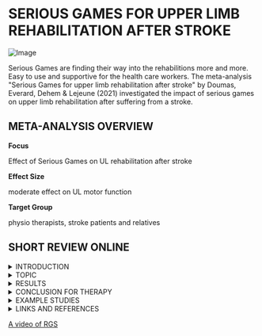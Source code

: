 # SERIOUS GAMES FOR UPPER LIMB REHABILITATION AFTER STROKE

![Image](https://cdn.pixabay.com/photo/2015/10/27/16/07/canvas-1009232_1280.jpg)

Serious Games are finding their way into the rehabilitions more and more. Easy to use and supportive for the health care workers. 
The meta-analysis "Serious Games for upper limb rehabilitation after stroke" by Doumas, Everard, Dehem & Lejeune (2021) 
investigated the impact of serious games on upper limb rehabilitation after suffering from a stroke. 


##  META-ANALYSIS OVERVIEW

**Focus** 

Effect of Serious Games on UL rehabilitation after stroke

**Effect Size**

moderate effect on UL motor function

**Target Group**

physio therapists, stroke patients and relatives


## SHORT REVIEW ONLINE
<details><summary>INTRODUCTION</summary>
<p>

More than one million Europens suffer from stroke every year. Around two-thirds of the survivors are having a upper limb paresis. 
The number is still rising, so in the next years there is even a greater need of rehabilitation. 
A few people are able to recover completely from UL paresis after six month. 
For now people are getting conventional therapy and in advance self- and tele-rehabilitation. 
With the actual technical developement in robot assisted therapy (RAT) and virtual reality (VR) therapists get assistance. 
Recent meta-analysis suggest a superior effect of these new interventions. 
Authors have stated that the VR is specifically developed for this and are fulfilling numerous neurorehabilitation principles. 
These playful interventions are called serious games. 
A serious game is by definition a game that is fulfilling educational or rehabitational goals. 
In the case of stroke rehabilitation these games are designed for that reason and have several motor relearning principles
These games are developed to stimulate recovery and maintain the motivation of the patients.
 
</p>
 
</details>
<details><summary>TOPIC</summary>
<p>

Previous work on the efficacy of VR-based interventions were showing that serious games could have a positive impact on the patient.
Recent theoretical research proposed consolidation of commonly acknowledged neurorehabilitation principles in serious games.
The question is if the specific principles are correlating with the efficacy. 
So the authors decided to address this meta-analysis to this purpose and were following the PICOS form: in adults after stroke (P), 
do serious games, implemented on various technological systems (I), show better efficacy than conventional treatment (C), 
to rehabilitate UL function and activity, and patient's participation (O).
So they were searching for relevant literature. They were looking for ten criterias to measure. 
 For example: amount of practice, task-specific practice, feedback and so on.
 
</p>
</details>

<details><summary>RESULTS</summary>
<p>

Rehabilitation using serious games led to significantly better improvements compared to conventional treatments.
They highlighted that studies that were fulfilling eight or more neurorehabilitation principles had significant results.
Serious games were effective in improving UL mototr function in both subacute and chronic stage after stroke, 
 but no difference between these groups.
An improvement in the rehabilitation was measured also for all components of the ICF-WHO.

</p>
 
</details>

<details><summary>CONCLUSION FOR THERAPY</summary>
<p>

The meta-analysis is showing that there is a significant effect for UL motor function, 
UL activity and participation after stroke with serious games.
The device for the serious game is not important. The crucial part is the neurorehabilitaion principles. 
If there are more than eight involved it is showing an effect.
So overall it make sense to use serious games for rehabilitation after a stroke. Important are that the interventions are fitting the criteria.For 
the near future it would make sense to do it additionally to the conventional therapy, because it would save ressources from the therapists and 
more people could have a chance to get the best treatment for themselves.

</p>
 
</details>

<details><summary>EXAMPLE STUDIES</summary>
<p>

**study 1**
 
VIRTUAL REALITY BASE REHABILITATION SPEEDS UP FUNCTIONAL RECOVERY OF THE UPPER EXTREMITIES AFTER STROKE

 
 This study used a VR-based rehabilitation for the upper limb system in the acute phase after a stroke. 
 The Rehabilitation Gaming System (RGS) was their main tool. As we already know from the meta-analysis the needs for stroke rehabilitation
 is rising, so self-managed rehabilitation approaches are in need. The patients got a 12 week treatment and in addition conventional therapy. 
 The control group was having a time matched alternative treatment, like occupational therapy and non-specific interactive games.
 The basic idea was to show the participants a virtual upper limb to stimulate them.
 The theory behind that is based on the human mirror neuron system, a system that is active during execution and oberserving other 
 people while executing. They where using the Rehabilitation Gaming System, which is simulating the movement and 
 action of the patients upper body on a screen. The patients got equipped with data gloves that were connected to the device to measure the
 movement of hands and fingers. They used a dynamic system for the difficulty of the tasks. The goal was to keep the participants around
 70% correct trials to prevent boredom and frustration. The users were playing a game called Spheroids, where the had to interract with 
 upcoming spheres and perform basic arm movements, like grasping, object displacement and release.
 The speed of the paretic arm was measured and the authors found that the patients using the RGS were significantly faster.
 At the end of the treatment the participants got tested with two test for arm movement and hand and arm activity.
 
 **study 2**
 
EFFECT OF LEAP MOTION-BASED 3D IMMERSIVE VIRTUAL REALITY USAGE ON UPPER EXTREMITY FUNCTION IN ISCHEMIC STROKE PATIENTS

Ögun and colleagues (2019) studied the effectiveness of immersive virtual reality (IVR) on upper extremity function in patients after having suffered an ischemic stroke. In order to accurately measure the patients hand movements, a LeapMotion device was added to the VR goggles. 
During six weeks of treatment, half of the sample (n = 33) played four different task-oriented games in an IVR setting with rehabilitation goals whereas the other half (n=32) received conventional treatment and rehabilitation (which was matched to the IVR tasks) and only passively used the IVR equipment, only focusing on visual scenes but not experiencing any upper limb interaction. In order to assess the primary outcome, upper extremity function, the FUGL-Meyer Upper Extremity (FMUE) assessment was conducted twice, once before the patients received treatment and a second time after completing the six weeks of treatment. The results of the study showed that while both groups improved in their upper limb over function over the course of six weeks, the IVR-group showed even greater improvements compared to the control group. Additionally, to the primary outcome, functional independence and self-care skills, which were also assessed, improved to a stronger degree in the IVR-group. 
In conclusion it can be said that including IVR-based treatment of upper extremity paresis is helpful, especially since the virtual environments can be easily adapted to every patient’s needs, allowing individualized stroke rehabilitation.

</p>
 
</details>

<details><summary>LINKS AND REFERENCES</summary>
<p>

Doumas, Ioannis & Everard, Gauthier & Dehem, Stéphanie & Lejeune, Thierry. (2021). 
Serious games for upper limb rehabilitation after stroke: a    meta-analysis. Journal of NeuroEngineering and Rehabilitation. 
18. 10.1186/s12984-021-00889-1. 


da Silva Cameirão, Mónica et al. ‘Virtual Reality Based Rehabilitation Speeds up Functional Recovery of the Upper Extremities after Stroke: 
A Randomized Controlled Pilot Study in the Acute Phase of Stroke Using the Rehabilitation Gaming System’. 1 Jan. 2011 : 287 – 298.
 
<p>
</details>



[A video of RGS](https://www.youtube.com/watch?v=vJXEI9yQyEQ)
